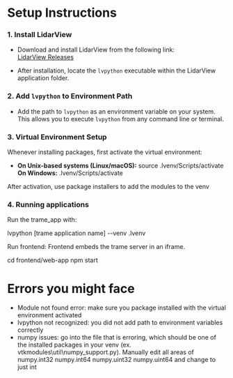 # Setup Instructions

### 1. Install LidarView
- Download and install LidarView from the following link:  
  [LidarView Releases](https://gitlab.kitware.com/LidarView/lidarview/-/releases)

- After installation, locate the `lvpython` executable within the LidarView application folder.

### 2. Add `lvpython` to Environment Path
- Add the path to `lvpython` as an environment variable on your system.  
  This allows you to execute `lvpython` from any command line or terminal.

### 3. Virtual Environment Setup
Whenever installing packages, first activate the virtual environment:

- **On Unix-based systems (Linux/macOS):**
  source .lvenv/Scripts/activate
  **On Windows:**
  .lvenv/Scripts/activate

After activation, use package installers to add the modules to the venv

### 4. Running applications
Run the trame_app with:

lvpython [trame application name] --venv .lvenv
  
Run frontend:
Frontend embeds the trame server in an iframe.

cd frontend/web-app
npm start

# Errors you might face
- Module not found error: make sure you package installed with the virtual environment activated
- lvpython not recognized: you did not add path to environment variables correctly
- numpy issues: go into the file that is erroring, which should be one of the installed packages in
  your venv (ex. vtkmodules\util\numpy_support.py). Manually edit all areas of numpy.int32 numpy.int64
  numpy.uint32 numpy.uint64 and change to just int
  

  

